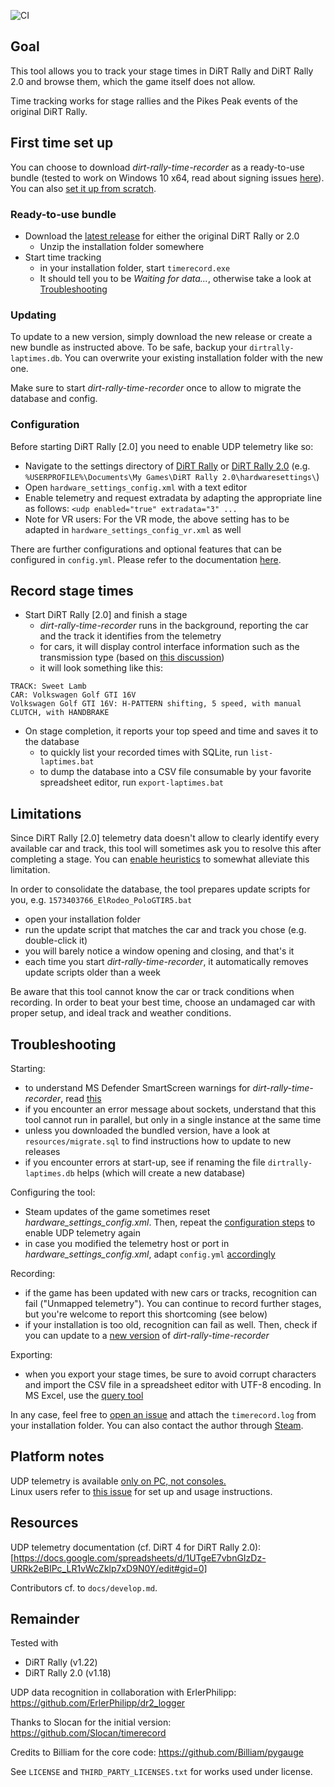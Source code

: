 ![CI](https://github.com/soong-construction/dirt-rally-time-recorder/workflows/CI/badge.svg)

## Goal
This tool allows you to track your stage times in DiRT Rally and DiRT Rally 2.0 and browse them, which the game itself does not allow.  

Time tracking works for stage rallies and the Pikes Peak events of the original DiRT Rally.  

## First time set up

You can choose to download *dirt-rally-time-recorder* as a ready-to-use bundle (tested to work on Windows 10 x64, read about signing issues [here](docs/unknown-publisher-warning.md)). You can also [set it up from scratch](docs/setup-from-scratch.md). 

### Ready-to-use bundle
- Download the [latest release](https://github.com/soong-construction/dirt-rally-time-recorder/releases/latest) for either the original DiRT Rally or 2.0
  - Unzip the installation folder somewhere
- Start time tracking  
  - in your installation folder, start `timerecord.exe` 
  - It should tell you to be *Waiting for data...*, otherwise take a look at [Troubleshooting](#troubleshooting)  

### Updating
To update to a new version, simply download the new release or create a new bundle as instructed above. To be safe, backup your `dirtrally-laptimes.db`. You can overwrite your existing installation folder with the new one.

Make sure to start *dirt-rally-time-recorder* once to allow to migrate the database and config. 

### Configuration
Before starting DiRT Rally [2.0] you need to enable UDP telemetry like so:
- Navigate to the settings directory of [DiRT Rally](https://www.pcgamingwiki.com/wiki/DiRT_Rally#Configuration_file.28s.29_location) or [DiRT Rally 2.0](https://www.pcgamingwiki.com/wiki/DiRT_Rally_2.0#Configuration_file.28s.29_location) (e.g. `%USERPROFILE%\Documents\My Games\DiRT Rally 2.0\hardwaresettings\`)
- Open `hardware_settings_config.xml` with a text editor
- Enable telemetry and request extradata by adapting the appropriate line as follows: `<udp enabled="true" extradata="3" ...`  
- Note for VR users: For the VR mode, the above setting has to be adapted in  `hardware_settings_config_vr.xml` as well

There are further configurations and optional features that can be configured in `config.yml`. Please refer to the documentation [here](docs/configuration.md).
  
## Record stage times
- Start DiRT Rally [2.0] and finish a stage  
  - *dirt-rally-time-recorder* runs in the background, reporting the car and the track it identifies from the telemetry  
  - for cars, it will display control interface information such as the transmission type (based on [this discussion](http://forums.codemasters.com/discussion/7071/dirt-rally-handbrake-and-transmission-information)) 
  - it will look something like this:
```
TRACK: Sweet Lamb
CAR: Volkswagen Golf GTI 16V
Volkswagen Golf GTI 16V: H-PATTERN shifting, 5 speed, with manual CLUTCH, with HANDBRAKE
```
- On stage completion, it reports your top speed and time and saves it to the database 
  - to quickly list your recorded times with SQLite, run `list-laptimes.bat`  
  - to dump the database into a CSV file consumable by your favorite spreadsheet editor, run `export-laptimes.bat`  

## Limitations
Since DiRT Rally [2.0] telemetry data doesn't allow to clearly identify every available car and track, this tool will sometimes ask you to resolve this after completing a stage. You can [enable heuristics](docs/configuration.md#heuristics) to somewhat alleviate this limitation.  

In order to consolidate the database, the tool prepares update scripts for you, e.g. `1573403766_ElRodeo_PoloGTIR5.bat`
- open your installation folder  
- run the update script that matches the car and track you chose (e.g. double-click it)  
- you will barely notice a window opening and closing, and that's it
- each time you start *dirt-rally-time-recorder*, it automatically removes update scripts older than a week 

Be aware that this tool cannot know the car or track conditions when recording. In order to beat your best time, choose an undamaged car with proper setup, and ideal track and weather conditions.

## Troubleshooting
Starting:
- to understand MS Defender SmartScreen warnings for *dirt-rally-time-recorder*, read [this](docs/unknown-publisher-warning.md)
- if you encounter an error message about sockets, understand that this tool cannot run in parallel, but only in a single instance at the same time
- unless you downloaded the bundled version, have a look at `resources/migrate.sql` to find instructions how to update to new releases
- if you encounter errors at start-up, see if renaming the file `dirtrally-laptimes.db` helps (which will create a new database) 

Configuring the tool: 
- Steam updates of the game sometimes reset *hardware_settings_config.xml*. Then, repeat the [configuration steps](#configuration) to enable UDP telemetry again
- in case you modified the telemetry host or port in *hardware_settings_config.xml*, adapt `config.yml` [accordingly](docs/configuration.md#telemetry)

Recording:
- if the game has been updated with new cars or tracks, recognition can fail ("Unmapped  telemetry"). You can continue to record further stages, but you're welcome to report this shortcoming (see below)
- if your installation is too old, recognition can fail as well. Then, check if you can update to a [new version](https://github.com/soong-construction/dirt-rally-time-recorder/releases/) of *dirt-rally-time-recorder*

Exporting:
- when you export your stage times, be sure to avoid corrupt characters and import the CSV file in a spreadsheet editor with UTF-8 encoding. In MS Excel, use the [query tool](https://support.office.com/en-us/article/import-data-from-external-data-sources-power-query-be4330b3-5356-486c-a168-b68e9e616f5a)   

In any case, feel free to [open an issue](https://github.com/soong-construction/dirt-rally-time-recorder/issues/new) and attach the `timerecord.log` from your installation folder. You can also contact the author through [Steam](https://steamcommunity.com/id/soong-construction).

## Platform notes
UDP telemetry is available [only on PC, not consoles.](https://forums.codemasters.com/topic/34154-analyze-and-enjoy-all-your-dirt-rally-stage-times-recorded-by-this-simple-tool/?do=findComment&comment=521010)  
Linux users refer to [this issue](https://github.com/soong-construction/dirt-rally-time-recorder/issues/36#issuecomment-674543057) for set up and usage instructions.  

## Resources
UDP telemetry documentation (cf. DiRT 4 for DiRT Rally 2.0):  
[https://docs.google.com/spreadsheets/d/1UTgeE7vbnGIzDz-URRk2eBIPc_LR1vWcZklp7xD9N0Y/edit#gid=0]

Contributors cf. to `docs/develop.md`.

## Remainder
Tested with
- DiRT Rally (v1.22)
- DiRT Rally 2.0 (v1.18)

UDP data recognition in collaboration with ErlerPhilipp: https://github.com/ErlerPhilipp/dr2_logger 

Thanks to Slocan for the initial version: https://github.com/Slocan/timerecord

Credits to Billiam for the core code: https://github.com/Billiam/pygauge

See `LICENSE` and `THIRD_PARTY_LICENSES.txt` for works used under license.
